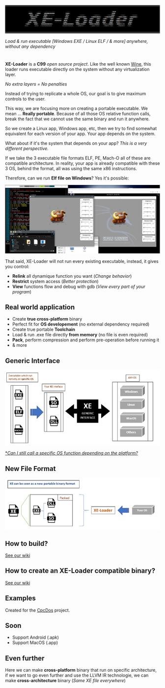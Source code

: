 #
![Logo](wiki/doc/img/Logo_small.png)

_Load & run executable [Windows EXE / Linux ELF / & more] anywhere, without any dependency_
# 

**XE-Loader** is a **C99** _open source project_. Like the well known [Wine](https://www.winehq.org/), this loader runs executable directly on the system without any virtualization layer.

_No extra layers = No penalties_ 

Instead of trying to replicate a whole OS, our goal is to give maximum controls to the user. 


This way, we are focusing more on creating a portable executable. We mean ... **Really portable**. Because of all those OS relative function calls, break the fact that we cannot use the same binary and run it anywhere.

So we create a Linux app, Windows app, etc, then we try to find somewhat equivalent for each version of your app. Your app depends on the system.

What about if it's the system that depends on your app? _This is a very different perspective._

If we take the 3 executable file formats ELF, PE, Mach-O all of these are compatible architecture. In reality, your app is already compatible with these 3 OS, behind the format, all was using the same x86 instructions.

 

Therefore, can we run **Elf file on Windows**? Yes it's possible: 

![Logo](wiki/doc/img/LinuxApp.png)


That said, XE-Loader will not run every existing executable, instead, it gives you control: 

* **Relink** all dynamique function you want (_Change behavior_)
* **Restrict** system access (_Better protection_) 
* **View** functions flow and debug with gdb (_View every part of your program_)


## Real world application

* Create **true cross-platform** binary
* Perfect fit for **OS developement** (no external dependency required)
* Create true portable **Toolchain**
* Load & run .exe file directly **from memory** (no file is even required)
* **Pack**, perform compression and perform pre-operation before running it
* & more


## Generic Interface

![Doc_generic](wiki/doc/img/Doc_Generic.png)

[*_Can I still call a specific OS function depending on the platform?_](wiki/Call_Specific_OS_Function.md)

## New File Format

![Doc_generic](wiki/doc/img/Doc_FileFormat.png)


## How to build?

[See our wiki](https://github.com/VLiance/XE-Loader/wiki)


## How to create an XE-Loader compatible binary?

[See our wiki](https://github.com/VLiance/XE-Loader/wiki)


## Examples

Created for the [CpcDos](https://cpcdos.net ) project.


## Soon

* Support Android (.apk)
* Support MacOS   (.app)

## Even further

Here we can make **cross-platform** binary that run on specific architecture, if we want to go even further and use the LLVM IR technologie, we can make **cross-architecture** binary (_Same XE file everywhere_)

